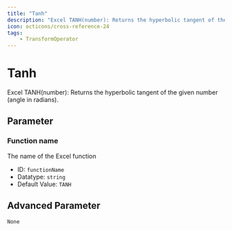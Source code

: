 ```yaml
---
title: "Tanh"
description: "Excel TANH(number): Returns the hyperbolic tangent of the given number (angle in radians)."
icon: octicons/cross-reference-24
tags: 
    - TransformOperator
---
```

# Tanh
<!-- This file was generated - DO NOT CHANGE IT MANUALLY -->



Excel TANH(number): Returns the hyperbolic tangent of the given number (angle in radians).

## Parameter

### Function name

The name of the Excel function

- ID: `functionName`
- Datatype: `string`
- Default Value: `TANH`





## Advanced Parameter

`None`